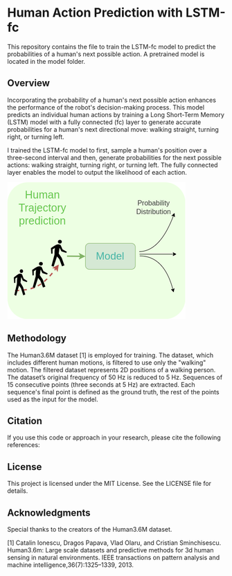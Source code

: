 # Human Action Prediction with LSTM-fc

This repository contains the file to train the LSTM-fc model to predict the probabilities of a human's next possible action. A pretrained model is located in the model folder.

## Overview
Incorporating the probability of a human's next possible action enhances the performance of the robot's decision-making process. This model predicts an individual human actions by training a Long Short-Term Memory (LSTM) model with a fully connected (fc) layer to generate accurate probabilities for a human's next directional move: walking straight, turning right, or turning left.

I trained the LSTM-fc model to first, sample a human's position over a three-second interval and then, generate probabilities for the next possible actions: walking straight, turning right, or turning left. The fully connected layer enables the model to output the likelihood of each action.

![alt text](images/general-pic.png)

## Methodology
The Human3.6M dataset [1] is employed for training. The dataset, which includes different human motions, is filtered to use only the "walking" motion. The filtered dataset represents 2D positions of a walking person. The dataset’s original frequency of 50 Hz is reduced to 5 Hz. Sequences of 15 consecutive points (three seconds at 5 Hz) are extracted. Each sequence's final point is defined as the ground truth, the rest of the points used as the input for the model.


## Citation
If you use this code or approach in your research, please cite the following references:


## License
This project is licensed under the MIT License. See the LICENSE file for details.

## Acknowledgments
Special thanks to the creators of the Human3.6M dataset.

[1] Catalin Ionescu, Dragos Papava, Vlad Olaru, and Cristian Sminchisescu. Human3.6m: Large scale datasets and predictive methods for 3d human sensing in natural environments. IEEE transactions on pattern analysis and machine intelligence,36(7):1325–1339, 2013.
